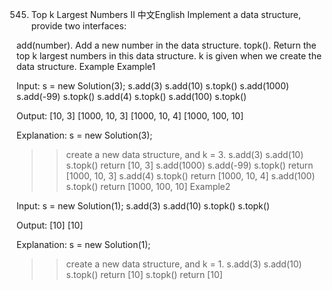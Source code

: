 545. Top k Largest Numbers II
中文English
Implement a data structure, provide two interfaces:

add(number). Add a new number in the data structure.
topk(). Return the top k largest numbers in this data structure. k is given when we create the data structure.
Example
Example1

Input: 
s = new Solution(3);
s.add(3)
s.add(10)
s.topk()
s.add(1000)
s.add(-99)
s.topk()
s.add(4)
s.topk()
s.add(100)
s.topk()
		
Output: 
[10, 3]
[1000, 10, 3]
[1000, 10, 4]
[1000, 100, 10]

Explanation:
s = new Solution(3);
>> create a new data structure, and k = 3.
s.add(3)
s.add(10)
s.topk()
>> return [10, 3]
s.add(1000)
s.add(-99)
s.topk()
>> return [1000, 10, 3]
s.add(4)
s.topk()
>> return [1000, 10, 4]
s.add(100)
s.topk()
>> return [1000, 100, 10]
Example2

Input: 
s = new Solution(1);
s.add(3)
s.add(10)
s.topk()
s.topk()

Output: 
[10]
[10]

Explanation:
s = new Solution(1);
>> create a new data structure, and k = 1.
s.add(3)
s.add(10)
s.topk()
>> return [10]
s.topk()
>> return [10]
